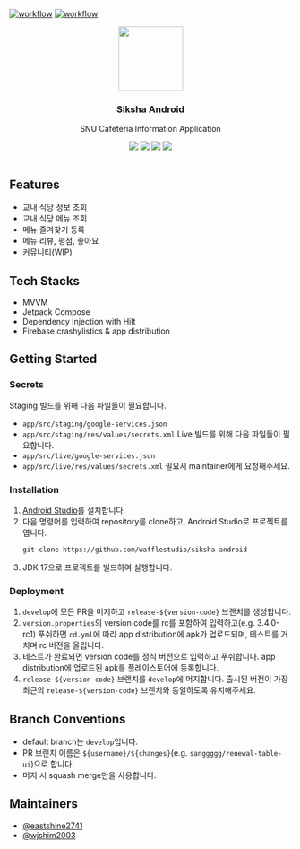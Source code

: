[![workflow](https://github.com/wafflestudio/siksha-android/actions/workflows/ci.yml/badge.svg)](https://github.com/wafflestudio/siksha-android/actions/workflows/ci.yml)
[![workflow](https://github.com/wafflestudio/siksha-android/actions/workflows/cd.yml/badge.svg)](https://github.com/wafflestudio/siksha-android/actions/workflows/cd.yml)


<div align="center">
  <a href="https://github.com/wafflestudio/siksha-android">
    <img width="115" src="https://github.com/wafflestudio/siksha-android/assets/68140623/ed03015c-0dd2-427f-bd67-9228a10c6a9b">
  </a>
  <h3 align="center">Siksha Android</h3>
  <p align="center">
    SNU Cafeteria Information Application
    <div style=" padding-bottom: 1rem;">
      <img src="https://img.shields.io/badge/Android-3DDC84?style=for-the-badge&logo=android&logoColor=white" />
      <img src="https://img.shields.io/badge/Kotlin-B125EA?style=for-the-badge&logo=kotlin&logoColor=white" />
      <img src="https://img.shields.io/badge/firebase-ffca28?style=for-the-badge&logo=firebase&logoColor=black" />
      <img src="https://img.shields.io/badge/GitHub_Actions-2088FF?style=for-the-badge&logo=github-actions&logoColor=white" />
    </div>
  </p>
</div>

## Features
- 교내 식당 정보 조회
- 교내 식당 메뉴 조회
- 메뉴 즐겨찾기 등록
- 메뉴 리뷰, 평점, 좋아요
- 커뮤니티(WIP)

## Tech Stacks
- MVVM
- Jetpack Compose
- Dependency Injection with Hilt
- Firebase crashylistics & app distribution

## Getting Started
### Secrets
Staging 빌드를 위해 다음 파일들이 필요합니다.
  - `app/src/staging/google-services.json`
  - `app/src/staging/res/values/secrets.xml`
Live 빌드를 위해 다음 파일들이 필요합니다.
  - `app/src/live/google-services.json` 
  - `app/src/live/res/values/secrets.xml`
필요시 maintainer에게 요청해주세요.

### Installation
1. [Android Studio](https://developer.android.com/studio)를 설치합니다.
2. 다음 명령어를 입력하여 repository를 clone하고, Android Studio로 프로젝트를 엽니다.
   ```
   git clone https://github.com/wafflestudio/siksha-android
   ```
4. JDK 17으로 프로젝트를 빌드하여 실행합니다.
### Deployment
1. `develop`에 모든 PR을 머지하고 `release-${version-code}` 브랜치를 생성합니다.
2. `version.properties`의 version code를 rc를 포함하여 입력하고(e.g. 3.4.0-rc1) 푸쉬하면 `cd.yml`에 따라 app distribution에 apk가 업로드되며, 테스트를 거치며 rc 버전을 올립니다.
3. 테스트가 완료되면 version code를 정식 버전으로 입력하고 푸쉬합니다. app distribution에 업로드된 apk를 플레이스토어에 등록합니다.
4. `release-${version-code}` 브랜치를 `develop`에 머지합니다. 출시된 버전이 가장 최근의 `release-${version-code}` 브랜치와 동일하도록 유지해주세요.

## Branch Conventions
- default branch는 `develop`입니다.
- PR 브랜치 이름은 `${username}/${changes}`(e.g. `sanggggg/renewal-table-ui`)으로 합니다.
- 머지 시 squash merge만을 사용합니다.

## Maintainers
- [@eastshine2741](https://github.com/eastshine2741)
- [@wjshim2003](https://github.com/wjshim2003)

